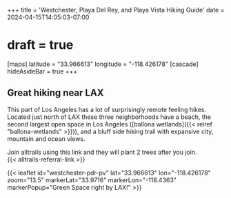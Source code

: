 +++
title = 'Westchester, Playa Del Rey, and Playa Vista Hiking Guide'
date = 2024-04-15T14:05:03-07:00
# draft = true

[maps]
latitude = "33.966613"
longitude = "-118.426178"
[cascade]
hideAsideBar = true
+++

## Great hiking near LAX



This part of Los Angeles has a lot of surprisingly remote feeling hikes. Located just north of LAX these three neighborhoods have a beach, the second largest open space in Los Angeles ([ballona wetlands]({{< relref "ballona-wetlands" >}})), and a bluff side hiking trail with expansive city, mountain and ocean views.

Join alltrails using this link and they will plant 2 trees after you join.  
{{< alltrails-referral-link >}}

<!--more-->

{{< leaflet id="westchester-pdr-pv" lat="33.966613" lon="-118.426178" zoom="13.5" markerLat="33.9716" markerLon="-118.4363" markerPopup="Green Space right by LAX!" >}}
